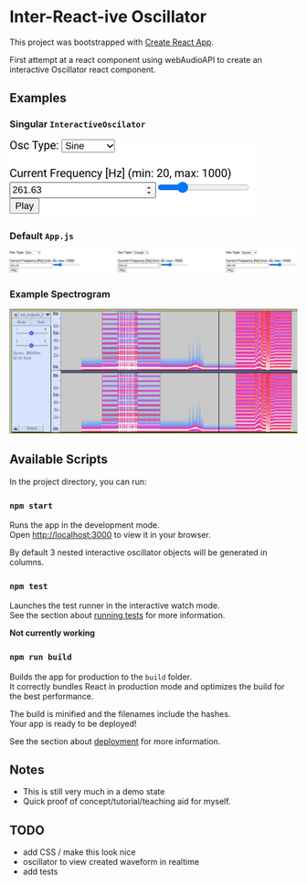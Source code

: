 # Inter-React-ive Oscillator

This project was bootstrapped with [Create React App](https://github.com/facebook/create-react-app).

First attempt at a react component using webAudioAPI to create an interactive Oscillator react component.

## Examples
### Singular `InteractiveOscilator`
![Single Oscillator](./screenshots/osc.png)
### Default `App.js`
![Triple Oscillator](./screenshots/tri_osc.png)
### Example Spectrogram
![recording](./screenshots/output_spect.png)

## Available Scripts

In the project directory, you can run:

### `npm start`

Runs the app in the development mode.\
Open [http://localhost:3000](http://localhost:3000) to view it in your browser.

By default 3 nested interactive oscillator objects will be generated in columns.

### `npm test`

Launches the test runner in the interactive watch mode.\
See the section about [running tests](https://facebook.github.io/create-react-app/docs/running-tests) for more information.

**Not currently working**

### `npm run build`

Builds the app for production to the `build` folder.\
It correctly bundles React in production mode and optimizes the build for the best performance.

The build is minified and the filenames include the hashes.\
Your app is ready to be deployed!

See the section about [deployment](https://facebook.github.io/create-react-app/docs/deployment) for more information.

## Notes
* This is still very much in a demo state
* Quick proof of concept/tutorial/teaching aid for myself.

## TODO
* add CSS / make this look nice
* oscillator to view created waveform in realtime
* add tests
